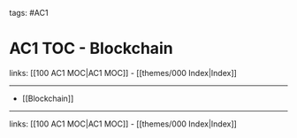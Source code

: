 tags: #AC1

# AC1 TOC - Blockchain

links:  [[100 AC1 MOC|AC1 MOC]] - [[themes/000 Index|Index]]

---

- [[Blockchain]]

---
links:  [[100 AC1 MOC|AC1 MOC]] - [[themes/000 Index|Index]]